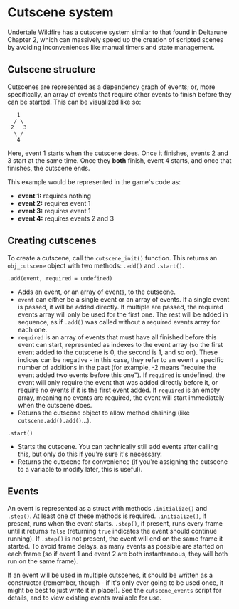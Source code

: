# Cutscene system

Undertale Wildfire has a cutscene system similar to that found in Deltarune
Chapter 2, which can massively speed up the creation of scripted scenes by
avoiding inconveniences like manual timers and state management.

## Cutscene structure

Cutscenes are represented as a dependency graph of events; or, more
specifically, an array of events that require other events to finish before they
can be started. This can be visualized like so:

```
   1
  / \
 2   3
  \ /
   4
```

Here, event 1 starts when the cutscene does. Once it finishes, events 2 and 3
start at the same time. Once they **both** finish, event 4 starts, and once that
finishes, the cutscene ends.

This example would be represented in the game's code as:
- **event 1:** requires nothing
- **event 2:** requires event 1
- **event 3:** requires event 1
- **event 4:** requires events 2 and 3

## Creating cutscenes

To create a cutscene, call the `cutscene_init()` function. This returns an
`obj_cutscene` object with two methods: `.add()` and `.start()`.

`.add(event, required = undefined)`
- Adds an event, or an array of events, to the cutscene.
- `event` can either be a single event or an array of events. If a single event
  is passed, it will be added directly. If multiple are passed, the required
  events array will only be used for the first one. The rest will be added in
  sequence, as if `.add()` was called without a required events array for each
  one.
- `required` is an array of events that must have all finished before this event
  can start, represented as indexes to the event array (so the first event added
  to the cutscene is 0, the second is 1, and so on). These indices can be
  negative - in this case, they refer to an event a specific number of additions
  in the past (for example, -2 means "require the event added two events before
  this one"). If `required` is undefined, the event will only require the event
  that was added directly before it, or require no events if it is the first
  event added. If `required` is an empty array, meaning no events are required,
  the event will start immediately when the cutscene does.
- Returns the cutscene object to allow method chaining (like
  `cutscene.add().add()`...).

`.start()`
- Starts the cutscene. You can technically still add events after calling this,
  but only do this if you're sure it's necessary.
- Returns the cutscene for convenience (if you're assigning the cutscene to a
  variable to modify later, this is useful).

## Events

An event is represented as a struct with methods `.initialize()` and `.step()`.
At least one of these methods is required. `.initialize()`, if present, runs
when the event starts. `.step()`, if present, runs every frame until it returns
`false` (returning `true` indicates the event should continue running). If
`.step()` is not present, the event will end on the same frame it started. To
avoid frame delays, as many events as possible are started on each frame (so if
event 1 and event 2 are both instantaneous, they will both run on the same
frame).

If an event will be used in multiple cutscenes, it should be written as a
constructor (remember, though - if it's only ever going to be used once, it
might be best to just write it in place!). See the `cutscene_events` script for
details, and to view existing events available for use.
